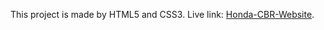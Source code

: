 This project is made by HTML5 and CSS3. Live link: [Honda-CBR-Website](https://xenodochial-banach-fc7c61.netlify.app/).